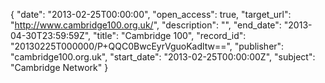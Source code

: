 {
  "date": "2013-02-25T00:00:00", 
  "open_access": true, 
  "target_url": "http://www.cambridge100.org.uk/", 
  "description": "", 
  "end_date": "2013-04-30T23:59:59Z", 
  "title": "Cambridge 100", 
  "record_id": "20130225T000000/P+QQC0BwcEyrVguoKadltw==", 
  "publisher": "cambridge100.org.uk", 
  "start_date": "2013-02-25T00:00:00Z", 
  "subject": "Cambridge Network"
}

